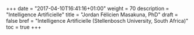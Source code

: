 +++
date = "2017-04-10T16:41:16+01:00"
weight = 70
description = "Intelligence Artificielle"
title = "Jordan Félicien Masakuna, PhD"
draft = false
bref =  "Intelligence Artificielle (Stellenbosch University, South Africa)"
toc = true
+++
